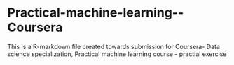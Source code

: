 # Practical-machine-learning--Coursera

This is a R-markdown file created towards submission for Coursera- Data science specialization, Practical machine learning course - practial exercise
